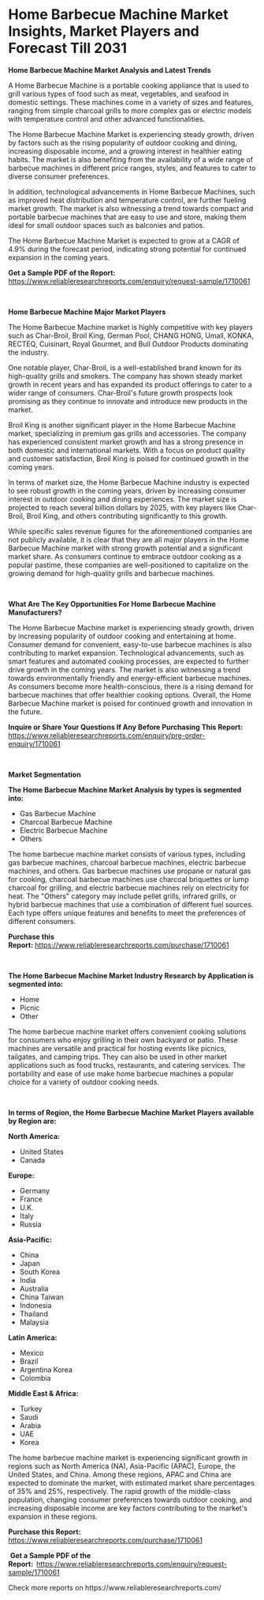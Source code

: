 <p><h1>Home Barbecue Machine Market Insights, Market Players and Forecast Till 2031</h1></p><p><strong>Home Barbecue Machine Market Analysis and Latest Trends</strong></p>
<p><p>A Home Barbecue Machine is a portable cooking appliance that is used to grill various types of food such as meat, vegetables, and seafood in domestic settings. These machines come in a variety of sizes and features, ranging from simple charcoal grills to more complex gas or electric models with temperature control and other advanced functionalities.</p><p>The Home Barbecue Machine Market is experiencing steady growth, driven by factors such as the rising popularity of outdoor cooking and dining, increasing disposable income, and a growing interest in healthier eating habits. The market is also benefiting from the availability of a wide range of barbecue machines in different price ranges, styles, and features to cater to diverse consumer preferences.</p><p>In addition, technological advancements in Home Barbecue Machines, such as improved heat distribution and temperature control, are further fueling market growth. The market is also witnessing a trend towards compact and portable barbecue machines that are easy to use and store, making them ideal for small outdoor spaces such as balconies and patios.</p><p>The Home Barbecue Machine Market is expected to grow at a CAGR of 4.9% during the forecast period, indicating strong potential for continued expansion in the coming years.</p></p>
<p><strong>Get a Sample PDF of the Report:&nbsp;</strong> <a href="https://www.reliableresearchreports.com/enquiry/request-sample/1710061">https://www.reliableresearchreports.com/enquiry/request-sample/1710061</a></p>
<p>&nbsp;</p>
<p><strong>Home Barbecue Machine Major Market Players</strong></p>
<p><p>The Home Barbecue Machine market is highly competitive with key players such as Char-Broil, Broil King, German Pool, CHANG HONG, Umall, KONKA, RECTEQ, Cuisinart, Royal Gourmet, and Bull Outdoor Products dominating the industry. </p><p>One notable player, Char-Broil, is a well-established brand known for its high-quality grills and smokers. The company has shown steady market growth in recent years and has expanded its product offerings to cater to a wider range of consumers. Char-Broil's future growth prospects look promising as they continue to innovate and introduce new products in the market.</p><p>Broil King is another significant player in the Home Barbecue Machine market, specializing in premium gas grills and accessories. The company has experienced consistent market growth and has a strong presence in both domestic and international markets. With a focus on product quality and customer satisfaction, Broil King is poised for continued growth in the coming years.</p><p>In terms of market size, the Home Barbecue Machine industry is expected to see robust growth in the coming years, driven by increasing consumer interest in outdoor cooking and dining experiences. The market size is projected to reach several billion dollars by 2025, with key players like Char-Broil, Broil King, and others contributing significantly to this growth.</p><p>While specific sales revenue figures for the aforementioned companies are not publicly available, it is clear that they are all major players in the Home Barbecue Machine market with strong growth potential and a significant market share. As consumers continue to embrace outdoor cooking as a popular pastime, these companies are well-positioned to capitalize on the growing demand for high-quality grills and barbecue machines.</p></p>
<p>&nbsp;</p>
<p><strong>What Are The Key Opportunities For Home Barbecue Machine Manufacturers?</strong></p>
<p><p>The Home Barbecue Machine market is experiencing steady growth, driven by increasing popularity of outdoor cooking and entertaining at home. Consumer demand for convenient, easy-to-use barbecue machines is also contributing to market expansion. Technological advancements, such as smart features and automated cooking processes, are expected to further drive growth in the coming years. The market is also witnessing a trend towards environmentally friendly and energy-efficient barbecue machines. As consumers become more health-conscious, there is a rising demand for barbecue machines that offer healthier cooking options. Overall, the Home Barbecue Machine market is poised for continued growth and innovation in the future.</p></p>
<p><strong>Inquire or Share Your Questions If Any Before Purchasing This Report:</strong> <a href="https://www.reliableresearchreports.com/enquiry/pre-order-enquiry/1710061">https://www.reliableresearchreports.com/enquiry/pre-order-enquiry/1710061</a></p>
<p>&nbsp;</p>
<p><strong>Market Segmentation</strong></p>
<p><strong>The Home Barbecue Machine Market Analysis by types is segmented into:</strong></p>
<p><ul><li>Gas Barbecue Machine</li><li>Charcoal Barbecue Machine</li><li>Electric Barbecue Machine</li><li>Others</li></ul></p>
<p><p>The home barbecue machine market consists of various types, including gas barbecue machines, charcoal barbecue machines, electric barbecue machines, and others. Gas barbecue machines use propane or natural gas for cooking, charcoal barbecue machines use charcoal briquettes or lump charcoal for grilling, and electric barbecue machines rely on electricity for heat. The "Others" category may include pellet grills, infrared grills, or hybrid barbecue machines that use a combination of different fuel sources. Each type offers unique features and benefits to meet the preferences of different consumers.</p></p>
<p><strong>Purchase this Report:&nbsp;</strong><a href="https://www.reliableresearchreports.com/purchase/1710061">https://www.reliableresearchreports.com/purchase/1710061</a></p>
<p>&nbsp;</p>
<p><strong>The Home Barbecue Machine Market Industry Research by Application is segmented into:</strong></p>
<p><ul><li>Home</li><li>Picnic</li><li>Other</li></ul></p>
<p><p>The home barbecue machine market offers convenient cooking solutions for consumers who enjoy grilling in their own backyard or patio. These machines are versatile and practical for hosting events like picnics, tailgates, and camping trips. They can also be used in other market applications such as food trucks, restaurants, and catering services. The portability and ease of use make home barbecue machines a popular choice for a variety of outdoor cooking needs.</p></p>
<p>&nbsp;</p>
<p><strong>In terms of Region, the Home Barbecue Machine Market Players available by Region are:</strong></p>
<p>
    <p> <strong> North America: </strong>
        <ul>
            <li>United States</li>
            <li>Canada</li>
        </ul>
        </p> 
    <p> <strong> Europe: </strong>
        <ul>
            <li>Germany</li>
            <li>France</li>
            <li>U.K.</li>
            <li>Italy</li>
            <li>Russia</li>
        </ul>
        </p> 
    <p> <strong> Asia-Pacific: </strong>
        <ul>
            <li>China</li>
            <li>Japan</li>
            <li>South Korea</li>
            <li>India</li>
            <li>Australia</li>
            <li>China Taiwan</li>
            <li>Indonesia</li>
            <li>Thailand</li>
            <li>Malaysia</li>
        </ul>
        </p> 
    <p> <strong> Latin America: </strong>
        <ul>
            <li>Mexico</li>
            <li>Brazil</li>
            <li>Argentina Korea</li>
            <li>Colombia</li>
        </ul>
        </p> 
    <p> <strong> Middle East & Africa: </strong>
        <ul>
            <li>Turkey</li>
            <li>Saudi</li>
            <li>Arabia</li>
            <li>UAE</li>
            <li>Korea</li>
        </ul>
    </p>
    </p>
<p><p>The home barbecue machine market is experiencing significant growth in regions such as North America (NA), Asia-Pacific (APAC), Europe, the United States, and China. Among these regions, APAC and China are expected to dominate the market, with estimated market share percentages of 35% and 25%, respectively. The rapid growth of the middle-class population, changing consumer preferences towards outdoor cooking, and increasing disposable income are key factors contributing to the market's expansion in these regions.</p></p>
<p><strong>Purchase this Report: </strong><a href="https://www.reliableresearchreports.com/purchase/1710061">https://www.reliableresearchreports.com/purchase/1710061</a></p>
<p>&nbsp;<strong>Get a Sample PDF of the Report:&nbsp;&nbsp;</strong><a href="https://www.reliableresearchreports.com/enquiry/request-sample/1710061">https://www.reliableresearchreports.com/enquiry/request-sample/1710061</a></p>
<p><strong></strong></p>
<p>Check more reports on https://www.reliableresearchreports.com/</p>